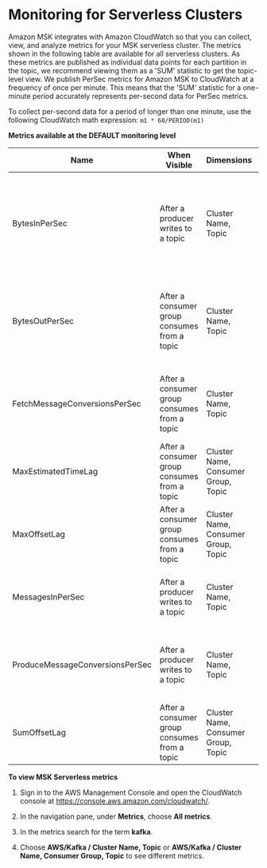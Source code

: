 # Monitoring for Serverless Clusters<a name="serverless-monitoring"></a>

Amazon MSK integrates with Amazon CloudWatch so that you can collect, view, and analyze metrics for your MSK serverless cluster\. The metrics shown in the following table are available for all serverless clusters\. As these metrics are published as individual data points for each partition in the topic, we recommend viewing them as a 'SUM' statistic to get the topic\-level view\. 
We publish PerSec metrics for Amazon MSK to CloudWatch at a frequency of once per minute. This means that the 'SUM' statistic for a one-minute period accurately represents per-second data for PerSec metrics.

To collect per-second data for a period of longer than one minute, use the following CloudWatch math expression: 
``m1 * 60/PERIOD(m1)``


**Metrics available at the DEFAULT monitoring level**  

| Name | When Visible | Dimensions | Description | 
| --- | --- | --- | --- | 
| BytesInPerSec | After a producer writes to a topic | Cluster Name, Topic | The number of bytes per second received from clients\. This metric is available for each broker and also for each topic\. | 
| BytesOutPerSec | After a consumer group consumes from a topic | Cluster Name, Topic | The number of bytes per second sent to clients\. This metric is available for each broker and also for each topic\. | 
| FetchMessageConversionsPerSec | After a consumer group consumes from a topic | Cluster Name, Topic | The number of fetch message conversions per second for the broker\. | 
| MaxEstimatedTimeLag | After a consumer group consumes from a topic | Cluster Name, Consumer Group, Topic  | A time estimate of the MaxOffsetLag metric\. | 
| MaxOffsetLag | After a consumer group consumes from a topic | Cluster Name, Consumer Group, Topic  | The maximum offset lag across all partitions in a topic\. | 
| MessagesInPerSec | After a producer writes to a topic | Cluster Name, Topic | The number of incoming messages per second for the broker\. | 
| ProduceMessageConversionsPerSec | After a producer writes to a topic | Cluster Name, Topic | The number of produce message conversions per second for the broker\. | 
| SumOffsetLag | After a consumer group consumes from a topic | Cluster Name, Consumer Group, Topic  | The aggregated offset lag for all the partitions in a topic\. | 

**To view MSK Serverless metrics**

1. Sign in to the AWS Management Console and open the CloudWatch console at [https://console\.aws\.amazon\.com/cloudwatch/](https://console.aws.amazon.com/cloudwatch/)\.

1. In the navigation pane, under **Metrics**, choose **All metrics**\.

1. In the metrics search for the term **kafka**\.

1. Choose **AWS/Kafka / Cluster Name, Topic** or **AWS/Kafka / Cluster Name, Consumer Group, Topic** to see different metrics\.
